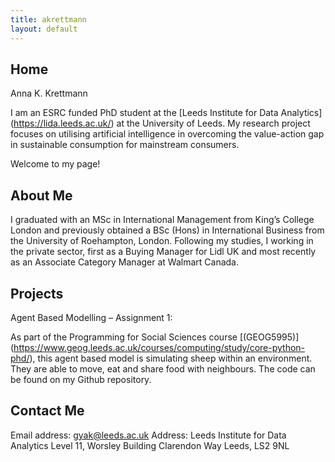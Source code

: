 ```yaml
---
title: akrettmann
layout: default
---
```


## Home

Anna K. Krettmann 

I am an ESRC funded PhD student at the [Leeds Institute for Data Analytics] (https://lida.leeds.ac.uk/) at the University of Leeds. 
My research project focuses on utilising artificial intelligence in overcoming the value-action gap in sustainable consumption for mainstream consumers. 

Welcome to my page! 
 
## About Me
I graduated with an MSc in International Management from King’s College London and previously obtained a BSc (Hons) in International Business from the University of Roehampton, London. Following my studies, I working in the private sector, first as a Buying Manager for Lidl UK and most recently as an Associate Category Manager at Walmart Canada. 
 
## Projects

Agent Based Modelling – Assignment 1:

As part of the Programming for Social Sciences course [(GEOG5995)] (https://www.geog.leeds.ac.uk/courses/computing/study/core-python-phd/), this agent based model is simulating sheep within an environment. They are able to move, eat and share food with neighbours. 
The code can be found on my Github repository. 
 
 
## Contact Me 
Email address: gyak@leeds.ac.uk
Address: 
Leeds Institute for Data Analytics 
Level 11, Worsley Building 
Clarendon Way
Leeds, LS2 9NL
